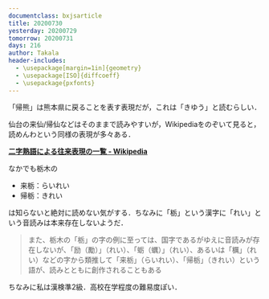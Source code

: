 ```yaml
---
documentclass: bxjsarticle
title: 20200730
yesterday: 20200729
tomorrow: 20200731
days: 216
author: Takala
header-includes:
  - \usepackage[margin=1in]{geometry}
  - \usepackage[ISO]{diffcoeff}
  - \usepackage{pxfonts}
---
```




「帰熊」は熊本県に戻ることを表す表現だが，これは「きゆう」と読むらしい．



仙台の来仙/帰仙などはそのままで読みやすいが，Wikipediaをのぞいて見ると，
読めんわという同様の表現が多々ある．


**[二字熟語による往来表現の一覧 - Wikipedia](https://ja.wikipedia.org/wiki/%E4%BA%8C%E5%AD%97%E7%86%9F%E8%AA%9E%E3%81%AB%E3%82%88%E3%82%8B%E5%BE%80%E6%9D%A5%E8%A1%A8%E7%8F%BE%E3%81%AE%E4%B8%80%E8%A6%A7)**



なかでも栃木の


* 来栃：らいれい
* 帰栃：きれい


は知らないと絶対に読めない気がする．ちなみに「栃」という漢字に「れい」という音読みは本来存在しないようだ．

> また、栃木の「栃」の字の例に至っては、国字であるがゆえに音読みが存在しないが、「励（勵）」（れい）、「蛎（蠣）」（れい）、あるいは「櫔」（れい）などの字から類推して「来栃」（らいれい）、「帰栃」（きれい）という語が、読みとともに創作されることもある



ちなみに私は漢検準2級．高校在学程度の難易度ぽい．